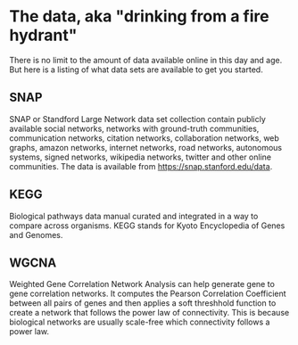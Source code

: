 
# The data, aka "drinking from a fire hydrant"
There is no limit to the amount of data available online in this day and age. But here is a listing of what data sets are available to get you started.


SNAP
--
SNAP or Standford Large Network data set collection contain publicly available social networks, networks with ground-truth communities, communication networks, citation networks, collaboration networks, web graphs, amazon networks, internet networks, road networks, autonomous systems, signed networks, wikipedia networks, twitter and other online communities. The data is available from https://snap.stanford.edu/data. 

KEGG
---
Biological pathways data manual curated and integrated in a way to compare across organisms. KEGG stands for Kyoto Encyclopedia of Genes and Genomes.

WGCNA
---
Weighted Gene Correlation Network Analysis can help generate gene to gene correlation networks. It computes the Pearson Correlation Coefficient between all pairs of genes and then applies a soft threshhold function to create a network that follows the power law of connectivity. This is because biological networks are usually scale-free which connectivity follows a power law.



